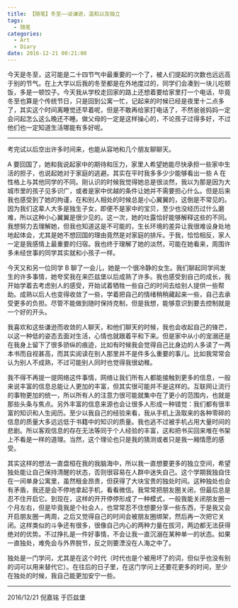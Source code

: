 ```yaml
---
title: 【随笔】冬至——谈谦逊，温和以及独立
tags:
  - 随笔
categories:
  - Art
  - Diary
date: 2016-12-21 00:21:00
---
```


今天是冬至，这可能是二十四节气中最重要的一个了，被人们提起的次数也远远高于别的节气。在上大学以后我的冬至都是在外地度过的，同学们会凑到一块儿吃顿饭，多是一顿饺子。今天我从学校走回家的路上还想着要给家里打一个电话，毕竟冬至也算是个传统节日，只是回到公寓一忙，记起来的时候已经是夜里十二点多了，其实这个时间离睡觉还早着呢，但是不敢再给家打电话了，不然爸爸妈妈一定会问起怎么这么晚还不睡。做父母的一定是这样操心的，不论孩子过得多好，不过他们也一定知道生活哪能有多好呢。

<!-- more -->

***

考完试以后空出许多时间来，也能从容地和几个朋友聊聊天。

A 要回国了，她和我说起家中的期待和压力，家里人希望她能尽快承担一些家中生活的担子，也说起她对于家庭的逃避。其实在平时我多多少少能够看出一些 A 在性格上与其他同学的不同。刚认识的时候我觉得她总是很淡然，我以为那是因为大城市里的孩子见多识广，或者是家中优越的条件让她并不需要担心什么。但是后来我也感受到了她的拘谨，在和别人相处的时候总是小心翼翼的，这倒是不常见的。因为我们这辈人大多是独生子女，即便不是家中的宝贝，至少也没经历过什么磨难，所以这种小心翼翼是很少见的。这一次，她的吐露恰好能够解释这些的不同。我想努力去理解她，但我也知道这是不可能的，生长环境的差异让我很难设身处地地起体会，尤其是她不想回国的理由竟然是对家庭的排斥。于我，恰恰相反，家人一定是我感情上最重要的归宿。我也终于理解了她的淡然，可能在她看来，周围许多未经世事的同学其实就和小孩子一样。

今天又和另一位同学 B 聊了一会儿，她是一个很冷静的女生。我们聊起同学间发生的许多事情，她夸奖我在来匹兹堡以后成熟了许多。我也感受到自己的成长，我开始学着去考虑别人的感受，开始试着牺牲一些自己的时间去给别人提供一些帮助。成熟以后人也变得收敛了一些，学着把自己的情绪稍稍藏起来一些，自己去承受更多的负担。尽管不能做到随时保持克制，但是我想，能够意识到要去控制就是一个好的开头。

我喜欢和这些谦逊而收敛的人聊天，和他们聊天的时候，我也会收起自己的锋芒，以这一种低的姿态去面对生活，心情也就跟着平和下来。但是家中从小的宠溺还是在我身上留下了很多骄纵的痕迹，比如有时候我会觉得自己比身边的人多读了一两本书而自视甚高，而其实阅读在别人那里并不是件多么重要的事儿。比如我常常会认为别人不成熟，不过可能别人同时也觉得我很幼稚。

我不得不再提一提网络这件事情，网络让我们所有人都能接触到更多的信息，一般来说丰富的信息总能让人更加的丰富，但其实很可能并不是这样的。互联网让流行的事物更加的统一，所以所有人的注意力很可能就集中在了更小的范围内，也就是那些头条与焦点。另外丰富的信息来源也会让很多人形成一种错觉：我们都有很丰富的知识和人生阅历。至少以我自己的经验来看，我从手机上汲取来的各种零碎的信息的质量大多远远低于书籍中的知识的质量。我也逃不过被手机占用大量时间的悲剧。所以客观信息的存在无法等同于个人经验的丰富，这和把书买回来堆在书架上不看是一样的道理。当然，这个理论也只是我的猜测或者只是我一厢情愿的感受。

其实这样的想法一直盘桓在我的我脑海中，所以我一直想要更多的独立空间，希望独处能让自己保持清醒的状态，否则很容易在人群中迷失自己。这个学期我独自住在一间单身公寓里，虽然租金昂贵，但获得了大块宝贵的独处时间。这种独处也会有矛盾，我还是会不停地拿起手机，看看微信。我常常把朋友圈关闭，但最后总是忍不住开启它。到现在，这样的开开停停形成了一种模式，一般我能关闭朋友圈一个月左右，但是毕竟我是个社会人，也常常忍不住想要分享一些东西，于是我又会开启朋友圈一两周，之后又觉得自己的时间会被朋友圈绑架，然后再一次把它关闭。这样类似的斗争还有很多，很像自己内心的两种力量在拔河，两边都无法获得绝对的优势。不过挣扎是一件好事情，不会让我一直沉溺在某种单一的状态。如果一直独处，难免会与外界脱节，反之则要湮没在人海之中了。

独处是一门学问，尤其是在这个时代（时代也是个被用坏了的词，但似乎也没有别的词可以用来替代它）。在往后的日子里，在这门学问上还要花更多的时间，至少在独处的时候，我自己能更加安宁一些。


---

2016/12/21
倪嘉铭
于匹兹堡









